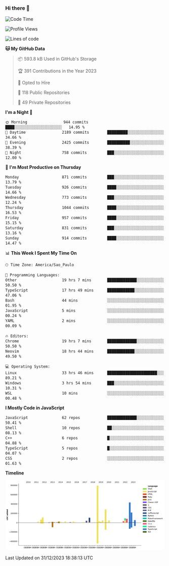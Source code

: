 ### Hi there 👋

<!--START_SECTION:waka-->
![Code Time](http://img.shields.io/badge/Code%20Time-5%2C443%20hrs%2017%20mins-blue)

![Profile Views](http://img.shields.io/badge/Profile%20Views-1-blue)

![Lines of code](https://img.shields.io/badge/From%20Hello%20World%20I%27ve%20Written-2.6%20million%20lines%20of%20code-blue)

**🐱 My GitHub Data** 

> 📦 593.8 kB Used in GitHub's Storage 
 > 
> 🏆 391 Contributions in the Year 2023
 > 
> 💼 Opted to Hire
 > 
> 📜 118 Public Repositories 
 > 
> 🔑 49 Private Repositories 
 > 
**I'm a Night 🦉** 

```text
🌞 Morning                944 commits         ████░░░░░░░░░░░░░░░░░░░░░   14.95 % 
🌆 Daytime                2189 commits        █████████░░░░░░░░░░░░░░░░   34.66 % 
🌃 Evening                2425 commits        ██████████░░░░░░░░░░░░░░░   38.39 % 
🌙 Night                  758 commits         ███░░░░░░░░░░░░░░░░░░░░░░   12.00 % 
```
📅 **I'm Most Productive on Thursday** 

```text
Monday                   871 commits         ███░░░░░░░░░░░░░░░░░░░░░░   13.79 % 
Tuesday                  926 commits         ████░░░░░░░░░░░░░░░░░░░░░   14.66 % 
Wednesday                773 commits         ███░░░░░░░░░░░░░░░░░░░░░░   12.24 % 
Thursday                 1044 commits        ████░░░░░░░░░░░░░░░░░░░░░   16.53 % 
Friday                   957 commits         ████░░░░░░░░░░░░░░░░░░░░░   15.15 % 
Saturday                 831 commits         ███░░░░░░░░░░░░░░░░░░░░░░   13.16 % 
Sunday                   914 commits         ████░░░░░░░░░░░░░░░░░░░░░   14.47 % 
```


📊 **This Week I Spent My Time On** 

```text
🕑︎ Time Zone: America/Sao_Paulo

💬 Programming Languages: 
Other                    19 hrs 7 mins       █████████████░░░░░░░░░░░░   50.50 % 
TypeScript               17 hrs 49 mins      ████████████░░░░░░░░░░░░░   47.06 % 
Bash                     44 mins             ░░░░░░░░░░░░░░░░░░░░░░░░░   01.95 % 
JavaScript               5 mins              ░░░░░░░░░░░░░░░░░░░░░░░░░   00.24 % 
YAML                     2 mins              ░░░░░░░░░░░░░░░░░░░░░░░░░   00.09 % 

🔥 Editors: 
Chrome                   19 hrs 7 mins       █████████████░░░░░░░░░░░░   50.50 % 
Neovim                   18 hrs 44 mins      ████████████░░░░░░░░░░░░░   49.50 % 

💻 Operating System: 
Linux                    33 hrs 46 mins      ██████████████████████░░░   89.21 % 
Windows                  3 hrs 54 mins       ███░░░░░░░░░░░░░░░░░░░░░░   10.31 % 
WSL                      10 mins             ░░░░░░░░░░░░░░░░░░░░░░░░░   00.48 % 
```

**I Mostly Code in JavaScript** 

```text
JavaScript               62 repos            █████████████░░░░░░░░░░░░   50.41 % 
Shell                    10 repos            ██░░░░░░░░░░░░░░░░░░░░░░░   08.13 % 
C++                      6 repos             █░░░░░░░░░░░░░░░░░░░░░░░░   04.88 % 
TypeScript               5 repos             █░░░░░░░░░░░░░░░░░░░░░░░░   04.07 % 
CSS                      2 repos             ░░░░░░░░░░░░░░░░░░░░░░░░░   01.63 % 
```



**Timeline**

![Lines of Code chart](https://raw.githubusercontent.com/jampow/jampow/master/assets/bar_graph.png)


 Last Updated on 31/12/2023 18:38:13 UTC
<!--END_SECTION:waka-->
